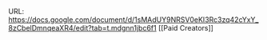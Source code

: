 URL: https://docs.google.com/document/d/1sMAdUY9NRSV0eKI3Rc3zq42cYxY_8zCbelDmnqeaXR4/edit?tab=t.mdgnn1jbc6f1
[[Paid Creators]]
